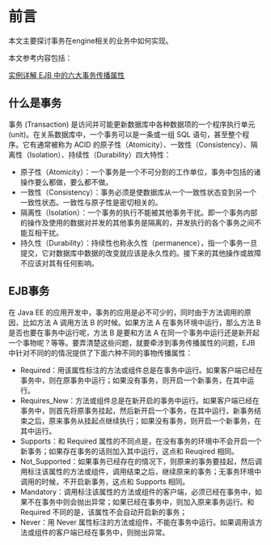 #   前言
本文主要探讨事务在engine相关的业务中如何实现。

本文参考内容包括：

[实例详解 EJB 中的六大事务传播属性](https://www.ibm.com/developerworks/cn/java/j-lo-springejbtrans/)


## 什么是事务

事务 (Transaction) 是访问并可能更新数据库中各种数据项的一个程序执行单元 (unit)。在关系数据库中，一个事务可以是一条或一组 SQL 语句，甚至整个程序。它有通常被称为 ACID 的原子性（Atomicity）、一致性（Consistency）、隔离性（Isolation）、持续性（Durability）四大特性：

-   原子性（Atomicity）：一个事务是一个不可分割的工作单位，事务中包括的诸操作要么都做，要么都不做。
-   一致性（Consistency）：事务必须是使数据库从一个一致性状态变到另一个一致性状态。一致性与原子性是密切相关的。
-   隔离性（Isolation）：一个事务的执行不能被其他事务干扰。即一个事务内部的操作及使用的数据对并发的其他事务是隔离的，并发执行的各个事务之间不能互相干扰。
-   持久性（Durability）：持续性也称永久性（permanence），指一个事务一旦提交，它对数据库中数据的改变就应该是永久性的。接下来的其他操作或故障不应该对其有任何影响。

## EJB事务

在 Java EE 的应用开发中，事务的应用是必不可少的，同时由于方法调用的原因，比如方法 A 调用方法 B 的时候。如果方法 A 在事务环境中运行，那么方法 B 是否也要在事务中运行呢，方法 B 是要和方法 A 在同一个事务中运行还是新开起一个事物呢？等等。要弄清楚这些问题，就要牵涉到事务传播属性的问题，EJB 中针对不同的的情况提供了下面六种不同的事物传播属性：

-   Required：用该属性标注的方法或组件总是在事务中运行。如果客户端已经在事务中，则在原事务中运行；如果没有事务，则开启一个新事务，在其中运行。
-   Requires_New：方法或组件总是在新开启的事务中运行。如果客户端已经在事务中，则首先将原事务挂起，然后新开启一个事务，在其中运行，新事务结束之后，原来事务从挂起点继续执行；如果没有事务，则开启一个新事务，在其中运行。
-   Supports：和 Required 属性的不同点是，在没有事务的环境中不会开启一个新事务；如果存在事务的话则加入其中运行，这点和 Reuqired 相同。
-   Not_Supported：如果事务已经存在的情况下，则原来的事务要挂起，然后调用标注该属性的方法或组件，调用结束之后，继续原来的事务；无事务环境中调用的时候，不开启新事务，这点和 Supports 相同。
-   Mandatory：调用标注该属性的方法或组件的客户端，必须已经在事务中，如果不在事务中则会抛出异常；如果已经在事务中，则加入原来事务运行。和 Required 不同的是，该属性不会自动开启新的事务；
-   Never：用 Never 属性标注的方法或组件，不能在事务中运行。如果调用该方法或组件的客户端已经在事务中，则抛出异常。

